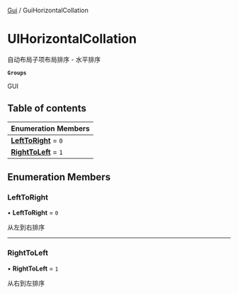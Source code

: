 [Gui](../groups/Gui.Gui.md) / GuiHorizontalCollation

# UIHorizontalCollation <Badge type="tip" text="Enumeration" /> <Score text="UIHorizontalCollation" />

自动布局子项布局排序 - 水平排序

**`Groups`**

GUI

## Table of contents

| Enumeration Members |
| :-----|
| **[LeftToRight](UI.UIHorizontalCollation.md#lefttoright)** = ``0`` <br> |
| **[RightToLeft](UI.UIHorizontalCollation.md#righttoleft)** = ``1`` <br> |

## Enumeration Members

### LeftToRight <Score text="LeftToRight" /> 

• **LeftToRight** = ``0``

从左到右排序

___

### RightToLeft <Score text="RightToLeft" /> 

• **RightToLeft** = ``1``

从右到左排序
